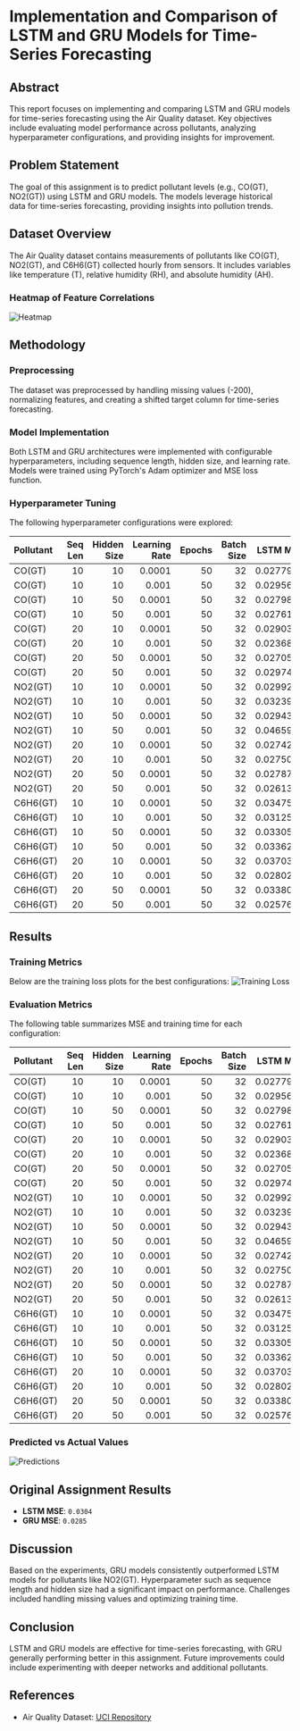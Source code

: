 # Implementation and Comparison of LSTM and GRU Models for Time-Series Forecasting

## Abstract

This report focuses on implementing and comparing LSTM and GRU models for time-series forecasting using the Air Quality dataset. Key objectives include evaluating model performance across pollutants, analyzing hyperparameter configurations, and providing insights for improvement.

## Problem Statement

The goal of this assignment is to predict pollutant levels (e.g., CO(GT), NO2(GT)) using LSTM and GRU models. The models leverage historical data for time-series forecasting, providing insights into pollution trends.

## Dataset Overview

The Air Quality dataset contains measurements of pollutants like CO(GT), NO2(GT), and C6H6(GT) collected hourly from sensors. It includes variables like temperature (T), relative humidity (RH), and absolute humidity (AH).

### Heatmap of Feature Correlations

![Heatmap](heatmap.png)

## Methodology

### Preprocessing

The dataset was preprocessed by handling missing values (-200), normalizing features, and creating a shifted target column for time-series forecasting.

### Model Implementation

Both LSTM and GRU architectures were implemented with configurable hyperparameters, including sequence length, hidden size, and learning rate. Models were trained using PyTorch's Adam optimizer and MSE loss function.

### Hyperparameter Tuning

The following hyperparameter configurations were explored:

| Pollutant | Seq Len | Hidden Size | Learning Rate | Epochs | Batch Size |  LSTM MSE |   GRU MSE | Training Time (s) |
| :-------- | ------: | ----------: | ------------: | -----: | ---------: | --------: | --------: | ----------------: |
| CO(GT)    |      10 |          10 |        0.0001 |     50 |         32 | 0.0277911 |  0.028406 |           45.0495 |
| CO(GT)    |      10 |          10 |         0.001 |     50 |         32 | 0.0295639 | 0.0271666 |           42.0705 |
| CO(GT)    |      10 |          50 |        0.0001 |     50 |         32 | 0.0279837 |  0.028071 |           43.9685 |
| CO(GT)    |      10 |          50 |         0.001 |     50 |         32 | 0.0276179 | 0.0262485 |           44.3656 |
| CO(GT)    |      20 |          10 |        0.0001 |     50 |         32 | 0.0290368 | 0.0286568 |           43.5875 |
| CO(GT)    |      20 |          10 |         0.001 |     50 |         32 | 0.0236844 | 0.0278197 |           43.5334 |
| CO(GT)    |      20 |          50 |        0.0001 |     50 |         32 | 0.0270533 | 0.0280736 |           53.8823 |
| CO(GT)    |      20 |          50 |         0.001 |     50 |         32 | 0.0297468 | 0.0239908 |           45.4608 |
| NO2(GT)   |      10 |          10 |        0.0001 |     50 |         32 | 0.0299231 | 0.0293192 |           39.8748 |
| NO2(GT)   |      10 |          10 |         0.001 |     50 |         32 | 0.0323959 | 0.0350746 |           33.2603 |
| NO2(GT)   |      10 |          50 |        0.0001 |     50 |         32 | 0.0294346 | 0.0288408 |            36.728 |
| NO2(GT)   |      10 |          50 |         0.001 |     50 |         32 | 0.0465988 | 0.0362591 |           35.7626 |
| NO2(GT)   |      20 |          10 |        0.0001 |     50 |         32 | 0.0274256 | 0.0277802 |           36.3095 |
| NO2(GT)   |      20 |          10 |         0.001 |     50 |         32 | 0.0275013 | 0.0172654 |           37.2346 |
| NO2(GT)   |      20 |          50 |        0.0001 |     50 |         32 | 0.0278746 | 0.0261563 |            43.423 |
| NO2(GT)   |      20 |          50 |         0.001 |     50 |         32 | 0.0261314 | 0.0184837 |           41.8799 |
| C6H6(GT)  |      10 |          10 |        0.0001 |     50 |         32 | 0.0347557 | 0.0356258 |           33.2676 |
| C6H6(GT)  |      10 |          10 |         0.001 |     50 |         32 | 0.0312517 | 0.0296447 |           33.9655 |
| C6H6(GT)  |      10 |          50 |        0.0001 |     50 |         32 | 0.0330528 | 0.0316571 |           37.0863 |
| C6H6(GT)  |      10 |          50 |         0.001 |     50 |         32 | 0.0336243 | 0.0311984 |            39.011 |
| C6H6(GT)  |      20 |          10 |        0.0001 |     50 |         32 | 0.0370375 | 0.0396536 |           38.5208 |
| C6H6(GT)  |      20 |          10 |         0.001 |     50 |         32 | 0.0280242 | 0.0302997 |           35.0991 |
| C6H6(GT)  |      20 |          50 |        0.0001 |     50 |         32 | 0.0338089 | 0.0345939 |           47.0737 |
| C6H6(GT)  |      20 |          50 |         0.001 |     50 |         32 | 0.0257607 | 0.0294297 |           46.9527 |

## Results

### Training Metrics

Below are the training loss plots for the best configurations:
![Training Loss](training_loss.png)

### Evaluation Metrics

The following table summarizes MSE and training time for each configuration:

| Pollutant | Seq Len | Hidden Size | Learning Rate | Epochs | Batch Size |  LSTM MSE |   GRU MSE | Training Time (s) |
| :-------- | ------: | ----------: | ------------: | -----: | ---------: | --------: | --------: | ----------------: |
| CO(GT)    |      10 |          10 |        0.0001 |     50 |         32 | 0.0277911 |  0.028406 |           45.0495 |
| CO(GT)    |      10 |          10 |         0.001 |     50 |         32 | 0.0295639 | 0.0271666 |           42.0705 |
| CO(GT)    |      10 |          50 |        0.0001 |     50 |         32 | 0.0279837 |  0.028071 |           43.9685 |
| CO(GT)    |      10 |          50 |         0.001 |     50 |         32 | 0.0276179 | 0.0262485 |           44.3656 |
| CO(GT)    |      20 |          10 |        0.0001 |     50 |         32 | 0.0290368 | 0.0286568 |           43.5875 |
| CO(GT)    |      20 |          10 |         0.001 |     50 |         32 | 0.0236844 | 0.0278197 |           43.5334 |
| CO(GT)    |      20 |          50 |        0.0001 |     50 |         32 | 0.0270533 | 0.0280736 |           53.8823 |
| CO(GT)    |      20 |          50 |         0.001 |     50 |         32 | 0.0297468 | 0.0239908 |           45.4608 |
| NO2(GT)   |      10 |          10 |        0.0001 |     50 |         32 | 0.0299231 | 0.0293192 |           39.8748 |
| NO2(GT)   |      10 |          10 |         0.001 |     50 |         32 | 0.0323959 | 0.0350746 |           33.2603 |
| NO2(GT)   |      10 |          50 |        0.0001 |     50 |         32 | 0.0294346 | 0.0288408 |            36.728 |
| NO2(GT)   |      10 |          50 |         0.001 |     50 |         32 | 0.0465988 | 0.0362591 |           35.7626 |
| NO2(GT)   |      20 |          10 |        0.0001 |     50 |         32 | 0.0274256 | 0.0277802 |           36.3095 |
| NO2(GT)   |      20 |          10 |         0.001 |     50 |         32 | 0.0275013 | 0.0172654 |           37.2346 |
| NO2(GT)   |      20 |          50 |        0.0001 |     50 |         32 | 0.0278746 | 0.0261563 |            43.423 |
| NO2(GT)   |      20 |          50 |         0.001 |     50 |         32 | 0.0261314 | 0.0184837 |           41.8799 |
| C6H6(GT)  |      10 |          10 |        0.0001 |     50 |         32 | 0.0347557 | 0.0356258 |           33.2676 |
| C6H6(GT)  |      10 |          10 |         0.001 |     50 |         32 | 0.0312517 | 0.0296447 |           33.9655 |
| C6H6(GT)  |      10 |          50 |        0.0001 |     50 |         32 | 0.0330528 | 0.0316571 |           37.0863 |
| C6H6(GT)  |      10 |          50 |         0.001 |     50 |         32 | 0.0336243 | 0.0311984 |            39.011 |
| C6H6(GT)  |      20 |          10 |        0.0001 |     50 |         32 | 0.0370375 | 0.0396536 |           38.5208 |
| C6H6(GT)  |      20 |          10 |         0.001 |     50 |         32 | 0.0280242 | 0.0302997 |           35.0991 |
| C6H6(GT)  |      20 |          50 |        0.0001 |     50 |         32 | 0.0338089 | 0.0345939 |           47.0737 |
| C6H6(GT)  |      20 |          50 |         0.001 |     50 |         32 | 0.0257607 | 0.0294297 |           46.9527 |

### Predicted vs Actual Values

![Predictions](predictions.png)

## Original Assignment Results

- **LSTM MSE**: `0.0304`
- **GRU MSE**: `0.0285`

## Discussion

Based on the experiments, GRU models consistently outperformed LSTM models for pollutants like NO2(GT). Hyperparameter such as sequence length and hidden size had a significant impact on performance. Challenges included handling missing values and optimizing training time.

## Conclusion

LSTM and GRU models are effective for time-series forecasting, with GRU generally performing better in this assignment. Future improvements could include experimenting with deeper networks and additional pollutants.

## References

- Air Quality Dataset: [UCI Repository](https://archive.ics.uci.edu/ml/datasets/Air+Quality)
